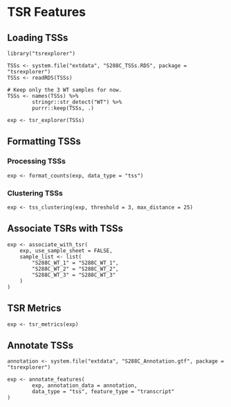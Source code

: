 # TSR Features

## Loading TSSs

```
library("tsrexplorer")

TSSs <- system.file("extdata", "S288C_TSSs.RDS", package = "tsrexplorer")
TSSs <- readRDS(TSSs)

# Keep only the 3 WT samples for now.
TSSs <- names(TSSs) %>%
        stringr::str_detect("WT") %>%
        purrr::keep(TSSs, .)

exp <- tsr_explorer(TSSs)
```

## Formatting TSSs

### Processing TSSs

```
exp <- format_counts(exp, data_type = "tss")
```

### Clustering TSSs

```
exp <- tss_clustering(exp, threshold = 3, max_distance = 25)
```

## Associate TSRs with TSSs

```
exp <- associate_with_tsr(
	exp, use_sample_sheet = FALSE,
	sample_list <- list(
		"S288C_WT_1" = "S288C_WT_1",
		"S288C_WT_2" = "S288C_WT_2",
		"S288C_WT_3" = "S288C_WT_3"
	)
)
```

## TSR Metrics

```
exp <- tsr_metrics(exp)
```

## Annotate TSSs

```
annotation <- system.file("extdata", "S288C_Annotation.gtf", package = "tsrexplorer")

exp <- annotate_features(
        exp, annotation_data = annotation,
        data_type = "tss", feature_type = "transcript"
)
```


